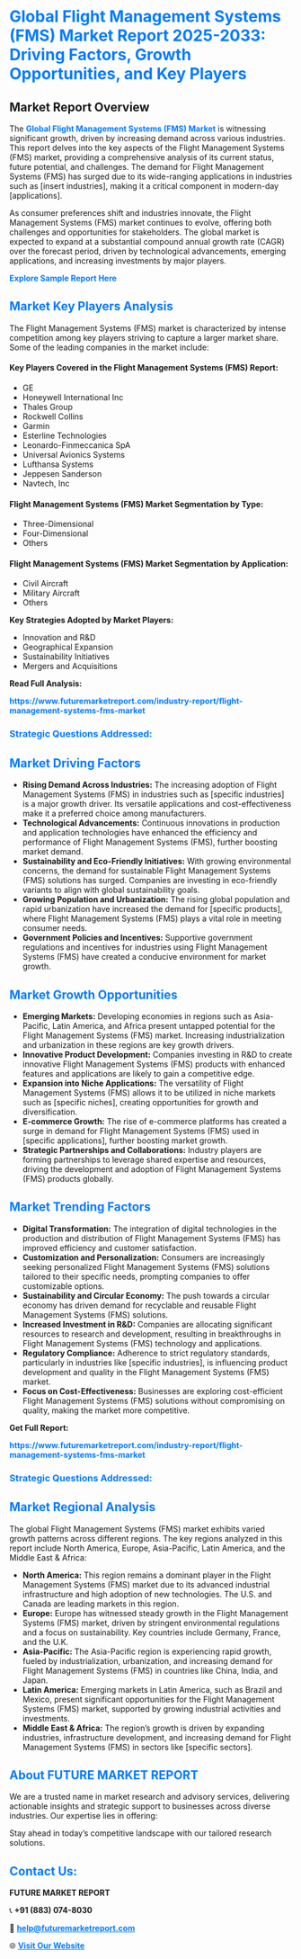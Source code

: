 <h1 style="color: #007BFF;">Global Flight Management Systems (FMS) Market Report 2025-2033: Driving Factors, Growth Opportunities, and Key Players</h1>

<section id="overview">
<h2>Market Report Overview</h2>
<p>The <a href="https://www.futuremarketreport.com/industry-report/flight-management-systems-fms-market" style="color: #007BFF; text-decoration: none;"><strong>Global Flight Management Systems (FMS) Market</strong></a> is witnessing significant growth, driven by increasing demand across various industries. This report delves into the key aspects of the Flight Management Systems (FMS) market, providing a comprehensive analysis of its current status, future potential, and challenges. The demand for Flight Management Systems (FMS) has surged due to its wide-ranging applications in industries such as [insert industries], making it a critical component in modern-day [applications].</p>
<p>As consumer preferences shift and industries innovate, the Flight Management Systems (FMS) market continues to evolve, offering both challenges and opportunities for stakeholders. The global market is expected to expand at a substantial compound annual growth rate (CAGR) over the forecast period, driven by technological advancements, emerging applications, and increasing investments by major players.</p>
</section>

<section id="overview">
<p><a href="https://www.futuremarketreport.com/request-sample/reportId=102468" style="color: #007BFF; text-decoration: none;"><strong>Explore Sample Report Here</strong></a></p>
</section>

<section id="key-players">
<h2 style="color: #007BFF;">Market Key Players Analysis</h2>
<p>The Flight Management Systems (FMS) market is characterized by intense competition among key players striving to capture a larger market share. Some of the leading companies in the market include:</p>
<h4>Key Players Covered in the Flight Management Systems (FMS) Report:</h4>
<ul><li>GE</li><li>Honeywell International Inc</li><li>Thales Group</li><li>Rockwell Collins</li><li>Garmin</li><li>Esterline Technologies</li><li>Leonardo-Finmeccanica SpA</li><li>Universal Avionics Systems</li><li>Lufthansa Systems</li><li>Jeppesen Sanderson</li><li>Navtech, Inc</li></ul>
<h4>Flight Management Systems (FMS) Market Segmentation by Type:</h4>
<ul><li>Three-Dimensional</li><li>Four-Dimensional</li><li>Others</li></ul>

<h4>Flight Management Systems (FMS) Market Segmentation by Application:</h4>
<ul><li>Civil Aircraft</li><li>Military Aircraft</li><li>Others</li></ul>
<p><strong>Key Strategies Adopted by Market Players:</strong></p>
<ul>
<li>Innovation and R&D</li>
<li>Geographical Expansion</li>
<li>Sustainability Initiatives</li>
<li>Mergers and Acquisitions</li>
</ul>
</section>

<section>
<p><strong>Read Full Analysis: </strong></p><a href="https://www.futuremarketreport.com/industry-report/flight-management-systems-fms-market" style="color: #007BFF; text-decoration: none;"><strong>https://www.futuremarketreport.com/industry-report/flight-management-systems-fms-market</strong></a>
<h3 style="color: #007BFF;">Strategic Questions Addressed:</h3>
</section>

<section id="driving-factors">
<h2 style="color: #007BFF;">Market Driving Factors</h2>
<ul>
<li><strong>Rising Demand Across Industries:</strong> The increasing adoption of Flight Management Systems (FMS) in industries such as [specific industries] is a major growth driver. Its versatile applications and cost-effectiveness make it a preferred choice among manufacturers.</li>
<li><strong>Technological Advancements:</strong> Continuous innovations in production and application technologies have enhanced the efficiency and performance of Flight Management Systems (FMS), further boosting market demand.</li>
<li><strong>Sustainability and Eco-Friendly Initiatives:</strong> With growing environmental concerns, the demand for sustainable Flight Management Systems (FMS) solutions has surged. Companies are investing in eco-friendly variants to align with global sustainability goals.</li>
<li><strong>Growing Population and Urbanization:</strong> The rising global population and rapid urbanization have increased the demand for [specific products], where Flight Management Systems (FMS) plays a vital role in meeting consumer needs.</li>
<li><strong>Government Policies and Incentives:</strong> Supportive government regulations and incentives for industries using Flight Management Systems (FMS) have created a conducive environment for market growth.</li>
</ul>
</section>

<section id="growth-opportunities">
<h2 style="color: #007BFF;">Market Growth Opportunities</h2>
<ul>
<li><strong>Emerging Markets:</strong> Developing economies in regions such as Asia-Pacific, Latin America, and Africa present untapped potential for the Flight Management Systems (FMS) market. Increasing industrialization and urbanization in these regions are key growth drivers.</li>
<li><strong>Innovative Product Development:</strong> Companies investing in R&D to create innovative Flight Management Systems (FMS) products with enhanced features and applications are likely to gain a competitive edge.</li>
<li><strong>Expansion into Niche Applications:</strong> The versatility of Flight Management Systems (FMS) allows it to be utilized in niche markets such as [specific niches], creating opportunities for growth and diversification.</li>
<li><strong>E-commerce Growth:</strong> The rise of e-commerce platforms has created a surge in demand for Flight Management Systems (FMS) used in [specific applications], further boosting market growth.</li>
<li><strong>Strategic Partnerships and Collaborations:</strong> Industry players are forming partnerships to leverage shared expertise and resources, driving the development and adoption of Flight Management Systems (FMS) products globally.</li>
</ul>
</section>

<section id="trending-factors">
<h2 style="color: #007BFF;">Market Trending Factors</h2>
<ul>
<li><strong>Digital Transformation:</strong> The integration of digital technologies in the production and distribution of Flight Management Systems (FMS) has improved efficiency and customer satisfaction.</li>
<li><strong>Customization and Personalization:</strong> Consumers are increasingly seeking personalized Flight Management Systems (FMS) solutions tailored to their specific needs, prompting companies to offer customizable options.</li>
<li><strong>Sustainability and Circular Economy:</strong> The push towards a circular economy has driven demand for recyclable and reusable Flight Management Systems (FMS) solutions.</li>
<li><strong>Increased Investment in R&D:</strong> Companies are allocating significant resources to research and development, resulting in breakthroughs in Flight Management Systems (FMS) technology and applications.</li>
<li><strong>Regulatory Compliance:</strong> Adherence to strict regulatory standards, particularly in industries like [specific industries], is influencing product development and quality in the Flight Management Systems (FMS) market.</li>
<li><strong>Focus on Cost-Effectiveness:</strong> Businesses are exploring cost-efficient Flight Management Systems (FMS) solutions without compromising on quality, making the market more competitive.</li>
</ul>
</section>

<section>
<p><strong>Get Full Report: </strong></p><a href="https://www.futuremarketreport.com/industry-report/flight-management-systems-fms-market" style="color: #007BFF; text-decoration: none;"><strong>https://www.futuremarketreport.com/industry-report/flight-management-systems-fms-market</strong></a>
<h3 style="color: #007BFF;">Strategic Questions Addressed:</h3>
</section>


<section id="regional-analysis">
<h2 style="color: #007BFF;">Market Regional Analysis</h2>
<p>The global Flight Management Systems (FMS) market exhibits varied growth patterns across different regions. The key regions analyzed in this report include North America, Europe, Asia-Pacific, Latin America, and the Middle East & Africa:</p>
<ul>
<li><strong>North America:</strong> This region remains a dominant player in the Flight Management Systems (FMS) market due to its advanced industrial infrastructure and high adoption of new technologies. The U.S. and Canada are leading markets in this region.</li>
<li><strong>Europe:</strong> Europe has witnessed steady growth in the Flight Management Systems (FMS) market, driven by stringent environmental regulations and a focus on sustainability. Key countries include Germany, France, and the U.K.</li>
<li><strong>Asia-Pacific:</strong> The Asia-Pacific region is experiencing rapid growth, fueled by industrialization, urbanization, and increasing demand for Flight Management Systems (FMS) in countries like China, India, and Japan.</li>
<li><strong>Latin America:</strong> Emerging markets in Latin America, such as Brazil and Mexico, present significant opportunities for the Flight Management Systems (FMS) market, supported by growing industrial activities and investments.</li>
<li><strong>Middle East & Africa:</strong> The region’s growth is driven by expanding industries, infrastructure development, and increasing demand for Flight Management Systems (FMS) in sectors like [specific sectors].</li>
</ul>
</section>

<footer>
<h2 style="color: #007BFF;">About FUTURE MARKET REPORT</h2>
<p>We are a trusted name in market research and advisory services, delivering actionable insights and strategic support to businesses across diverse industries. Our expertise lies in offering:</p>

<p>Stay ahead in today’s competitive landscape with our tailored research solutions.</p>

<h2 style="color: #007BFF;">Contact Us:</h2>
<p><strong>FUTURE MARKET REPORT</strong></p>
<p>📞 <strong>+91 (883) 074-8030</strong></p>
<p>📧 <strong><a href="mailto:help@futuremarketreport.com" style="color: #007BFF;">help@futuremarketreport.com</a></strong></p>
<p>🌐 <strong><a href="https://www.futuremarketreport.com/" style="color: #007BFF;">Visit Our Website</a></strong></p>
</footer>